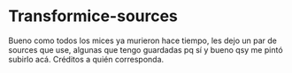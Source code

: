 # Transformice-sources
Bueno como todos los mices ya murieron hace tiempo, les dejo un par de sources que use, algunas que tengo guardadas pq sí y bueno qsy me pintó subirlo acá. Créditos a quién corresponda.
